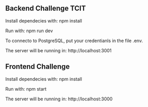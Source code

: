 
## Backend Challenge TCIT

Install dependecies with: npm install

Run with: npm run dev

To connecto to PostgreSQL, put your credentianls in the file .env.

The server will be running in: http://localhost:3001

## Frontend Challenge

Install dependecies with: npm install

Run with: npm start

The server will be running in: http://localhost:3000
